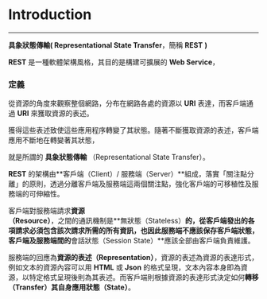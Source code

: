 # Introduction

---

**具象狀態傳輸\( Representational State Transfer**，簡稱 **REST** **\)**

**REST** 是一種軟體架構風格，其目的是構建可擴展的 **Web Service**，

### 定義

從資源的角度來觀察整個網路，分布在網路各處的資源以 **URI** 表達，而客戶端通過 **URI** 來獲取資源的表述。

獲得這些表述致使這些應用程序轉變了其狀態。隨著不斷獲取資源的表述，客戶端應用不斷地在轉變著其狀態，

就是所謂的 **具象狀態傳輸** （Representational State Transfer）。

**REST** 的架構由**客戶端（Client）\/ 服務端（Server）**組成，落實「關注點分離」的原則，透過分離客戶端及服務端這兩個關注點，強化客戶端的可移稙性及服務端的可伸縮性。

客戶端對服務端請求**資源（Resource）**，之間的通訊機制是**無狀態（Stateless）**的，從客戶端發出的各項請求必須包含該次請求所需的所有資訊，也因此服務端不應該保存客戶端狀態，客戶端及服務端間的**會話狀態（Session State）**應該全部由客戶端負責維護。

服務端的回應為**資源的表述（Representation）**，資源的表述為資源的表達形式，例如文本的資源內容可以用 **HTML** 或 **Json** 的格式呈現，文本內容本身即為資源，以特定格式呈現後則為其表述。而客戶端則根據資源的表達形式決定如何**轉移（Transfer）**其自身應用**狀態（State）**。

